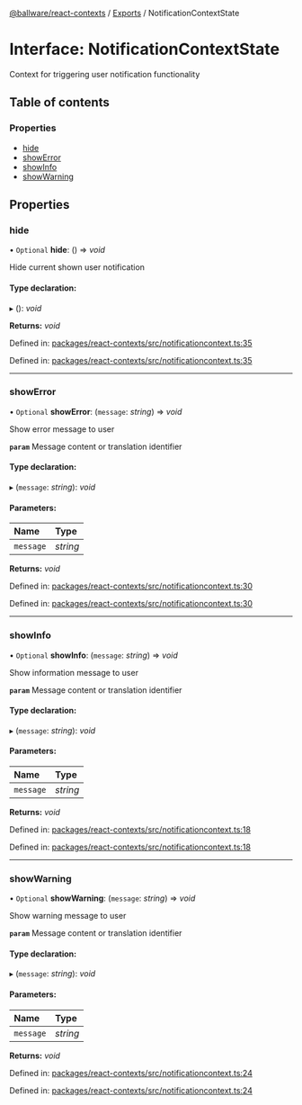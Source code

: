 [@ballware/react-contexts](../README.md) / [Exports](../modules.md) / NotificationContextState

# Interface: NotificationContextState

Context for triggering user notification functionality

## Table of contents

### Properties

- [hide](notificationcontextstate.md#hide)
- [showError](notificationcontextstate.md#showerror)
- [showInfo](notificationcontextstate.md#showinfo)
- [showWarning](notificationcontextstate.md#showwarning)

## Properties

### hide

• `Optional` **hide**: () => *void*

Hide current shown user notification

#### Type declaration:

▸ (): *void*

**Returns:** *void*

Defined in: [packages/react-contexts/src/notificationcontext.ts:35](https://github.com/ballware/ballware-client/blob/88ab695/packages/react-contexts/src/notificationcontext.ts#L35)

Defined in: [packages/react-contexts/src/notificationcontext.ts:35](https://github.com/ballware/ballware-client/blob/88ab695/packages/react-contexts/src/notificationcontext.ts#L35)

___

### showError

• `Optional` **showError**: (`message`: *string*) => *void*

Show error message to user

**`param`** Message content or translation identifier

#### Type declaration:

▸ (`message`: *string*): *void*

#### Parameters:

Name | Type |
:------ | :------ |
`message` | *string* |

**Returns:** *void*

Defined in: [packages/react-contexts/src/notificationcontext.ts:30](https://github.com/ballware/ballware-client/blob/88ab695/packages/react-contexts/src/notificationcontext.ts#L30)

Defined in: [packages/react-contexts/src/notificationcontext.ts:30](https://github.com/ballware/ballware-client/blob/88ab695/packages/react-contexts/src/notificationcontext.ts#L30)

___

### showInfo

• `Optional` **showInfo**: (`message`: *string*) => *void*

Show information message to user

**`param`** Message content or translation identifier

#### Type declaration:

▸ (`message`: *string*): *void*

#### Parameters:

Name | Type |
:------ | :------ |
`message` | *string* |

**Returns:** *void*

Defined in: [packages/react-contexts/src/notificationcontext.ts:18](https://github.com/ballware/ballware-client/blob/88ab695/packages/react-contexts/src/notificationcontext.ts#L18)

Defined in: [packages/react-contexts/src/notificationcontext.ts:18](https://github.com/ballware/ballware-client/blob/88ab695/packages/react-contexts/src/notificationcontext.ts#L18)

___

### showWarning

• `Optional` **showWarning**: (`message`: *string*) => *void*

Show warning message to user

**`param`** Message content or translation identifier

#### Type declaration:

▸ (`message`: *string*): *void*

#### Parameters:

Name | Type |
:------ | :------ |
`message` | *string* |

**Returns:** *void*

Defined in: [packages/react-contexts/src/notificationcontext.ts:24](https://github.com/ballware/ballware-client/blob/88ab695/packages/react-contexts/src/notificationcontext.ts#L24)

Defined in: [packages/react-contexts/src/notificationcontext.ts:24](https://github.com/ballware/ballware-client/blob/88ab695/packages/react-contexts/src/notificationcontext.ts#L24)
